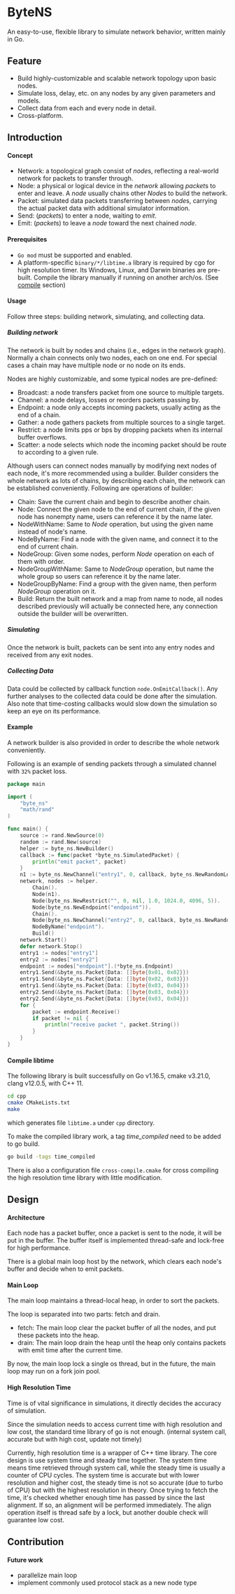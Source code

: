 # ByteNS

An easy-to-use, flexible library to simulate network behavior, written mainly in Go.

## Feature

* Build highly-customizable and scalable network topology upon basic nodes.
* Simulate loss, delay, etc. on any nodes by any given parameters and models.
* Collect data from each and every node in detail.
* Cross-platform.

## Introduction

#### Concept

* Network: a topological graph consist of *node*s, reflecting a real-world network for packets to transfer through.
* Node: a physical or logical device in the *network* allowing *packet*s to enter and leave. A *node* usually chains other *Node*s to build the network.
* Packet: simulated data packets transferring between *node*s, carrying the actual packet data with additional simulator information.
* Send: (*packet*s) to enter a node, waiting to *emit*.
* Emit: (*packet*s) to leave a *node* toward the next chained *node*.

#### Prerequisites

- `Go mod` must be supported and enabled.  
- A platform-specific `binary/*/libtime.a` library is required by cgo for high resolution timer. Its Windows, Linux, and Darwin binaries are pre-built. Compile the library manually if running on another arch/os. (See <a href = "#compile">compile</a> section)    

#### Usage

Follow three steps: building network, simulating, and collecting data.

##### Building network

The network is built by nodes and chains (i.e., edges in the network graph). Normally a chain connects only two nodes, each on one end. For special cases a chain may have multiple node or no node on its ends.  

Nodes are highly customizable, and some typical nodes are pre-defined:   

* Broadcast: a node transfers packet from one source to multiple targets.
* Channel: a node delays, losses or reorders packets passing by.
* Endpoint: a node only accepts incoming packets, usually acting as the end of a chain.
* Gather: a node gathers packets from multiple sources to a single target.
* Restrict: a node limits pps or bps by dropping packets when its internal buffer overflows.
* Scatter: a node selects which node the incoming packet should be route to according to a given rule.

Although users can connect nodes manually by modifying next nodes of each node, it's more recommended using a builder. Builder considers the whole network as lots of chains, by describing each chain, the network can be established conveniently. Following are operations of builder: 

* Chain: Save the current chain and begin to describe another chain.
* Node: Connect the given node to the end of current chain, if the given node has nonempty name, users can reference it by the name later.
* NodeWithName: Same to *Node* operation, but using the given name instead of node's name.
* NodeByName: Find a node with the given name, and connect it to the end of current chain.
* NodeGroup: Given some nodes, perform *Node* operation on each of them with order.
* NodeGroupWithName: Same to *NodeGroup* operation, but name the whole group so users can reference it by the name later.
* NodeGroupByName: Find a group with the given name, then perform *NodeGroup* operation on it.
* Build: Return the built network and a map from name to node, all nodes described previously will actually be connected here, any connection outside the builder will be overwritten.

##### Simulating

Once the network is built, packets can be sent into any entry nodes and received from any exit nodes.

##### Collecting Data

Data could be collected by callback function `node.OnEmitCallback()`. Any further analyses to the collected data could be done after the simulation. Also note that time-costing callbacks would slow down the simulation so keep an eye on its performance.

#### Example

A network builder is also provided in order to describe the whole network conveniently.

Following is an example of sending packets through a simulated channel with `32%` packet loss.

```go
package main

import (
	"byte_ns"
	"math/rand"
)

func main() {
	source := rand.NewSource(0)
	random := rand.New(source)
	helper := byte_ns.NewBuilder()
	callback := func(packet *byte_ns.SimulatedPacket) {
		println("emit packet", packet)
	}
	n1 := byte_ns.NewChannel("entry1", 0, callback, byte_ns.NewRandomLoss(0.3, random))
	network, nodes := helper.
		Chain().
		Node(n1).
		Node(byte_ns.NewRestrict("", 0, nil, 1.0, 1024.0, 4096, 5)).
		Node(byte_ns.NewEndpoint("endpoint")).
		Chain().
		Node(byte_ns.NewChannel("entry2", 0, callback, byte_ns.NewRandomLoss(0.1, random))).
		NodeByName("endpoint").
		Build()
	network.Start()
	defer network.Stop()
	entry1 := nodes["entry1"]
	entry2 := nodes["entry2"]
	endpoint := nodes["endpoint"].(*byte_ns.Endpoint)
	entry1.Send(&byte_ns.Packet{Data: []byte{0x01, 0x02}})
	entry1.Send(&byte_ns.Packet{Data: []byte{0x02, 0x03}})
	entry1.Send(&byte_ns.Packet{Data: []byte{0x03, 0x04}})
	entry2.Send(&byte_ns.Packet{Data: []byte{0x03, 0x04}})
	entry2.Send(&byte_ns.Packet{Data: []byte{0x03, 0x04}})
	for {
		packet := endpoint.Receive()
		if packet != nil {
			println("receive packet ", packet.String())
		}
	}
}
```

#### Compile libtime<span id="compile"/>

The following library is built successfully on Go v1.16.5, cmake v3.21.0, clang v12.0.5, with C++ 11.

```bash
cd cpp
cmake CMakeLists.txt
make
```

which generates file `libtime.a` under `cpp` directory.

To make the compiled library work, a tag *time_compiled* need to be added to go build.

```bash
go build -tags time_compiled
```

There is also a configuration file `cross-compile.cmake` for cross compiling the high resolution time library with little modification.

## Design

#### Architecture

Each node has a packet buffer, once a packet is sent to the node, it will be put in the buffer. The buffer itself is implemented thread-safe and lock-free for high performance.

There is a global main loop host by the network, which clears each node's buffer and decide when to emit packets.

#### Main Loop

The main loop maintains a thread-local heap, in order to sort the packets.

The loop is separated into two parts: fetch and drain.

* fetch: The main loop clear the packet buffer of all the nodes, and put these packets into the heap.
* drain: The main loop drain the heap until the heap only contains packets with emit time after the current time.

By now, the main loop lock a single os thread, but in the future, the main loop may run on a fork join pool.

#### High Resolution Time

Time is of vital significance in simulations, it directly decides the accuracy of simulation.

Since the simulation needs to access current time with high resolution and low cost, the standard time library of go is not enough. (internal system call, accurate but with high cost, update not timely)

Currently, high resolution time is a wrapper of C++ time library. The core design is use system time and steady time together. The system time means time retrieved through system call, while the steady time is usually a counter of CPU cycles. The system time is accurate but with lower resolution and higher cost, the steady time is not so accurate (due to turbo of CPU) but with the highest resolution in theory. Once trying to fetch the time, it's checked whether enough time has passed by since the last alignment. If so, an alignment will be performed immediately. The align operation itself is thread safe by a lock, but another double check will guarantee low cost.

## Contribution

#### Future work

* parallelize main loop
* implement commonly used protocol stack as a new node type
